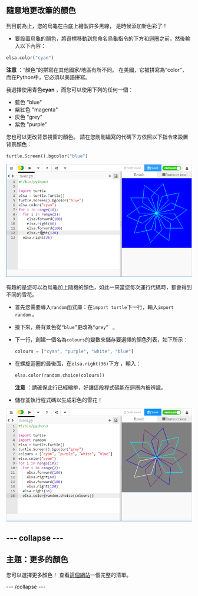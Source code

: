 ## 隨意地更改筆的顏色

到目前為止，您的烏龜在白底上繪製許多黑線， 是時候添加新色彩了！

- 要設置烏龜的顏色，將遊標移動到您命名烏龜指令的下方和迴圈之前，然後輸入以下內容：

```python
elsa.color("cyan")
```

**注意** ：“顏色”的拼寫在其他國家/地區有所不同。 在美國，它被拼寫為“color”，而在Python中，它必須以美語拼寫。

我選擇使用青色**cyan** ，而您可以使用下列的任何一個：

- 藍色 "blue"
- 紫紅色 "magenta"
- 灰色 "grey"
- 紫色 "purple"

您也可以更改背景視窗的顏色。 請在您剛剛編寫的代碼下方依照以下指令來設置背景顏色：

```python
turtle.Screen().bgcolor("blue")
```

![](images/colour.png)

有趣的是您可以為烏龜加上隨機的顏色，如此一來當您每次運行代碼時，都會得到不同的雪花。

- 首先您需要導入`random`函式庫：在`import turtle`下一行，輸入`import random` 。

- 接下來，將背景色從`“blue”`更改為`“grey” ` 。

- 下一行，創建一個名為`colours`的變數來儲存要選擇的顏色列表，如下所示：
    
    ```python
    colours = ["cyan", "purple", "white", "blue"]
    ```

- 在螺旋迴圈的最後面，在`elsa.right(36)`下方 ，輸入：
    
    ```python
    elsa.color(random.choice(colours))  
    ```
    
    **注意** ：請確保此行已經縮排，好讓這段程式碼能在迴圈內被辨識。

- 儲存並執行程式碼以生成彩色的雪花！

![](images/colour-list.png)

## \--- collapse \---

## 主題：更多的顏色

您可以選擇更多顏色！ 查看[這個網站](https://wiki.tcl.tk/37701)一個完整的清單。

\--- /collapse \---